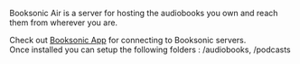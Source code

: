 Booksonic Air is a server for hosting the audiobooks you own and reach them from wherever you are.

Check out [Booksonic App](https://github.com/popeen/Booksonic-App) for connecting to Booksonic servers.
<br />
Once installed you can setup the following folders : /audiobooks, /podcasts